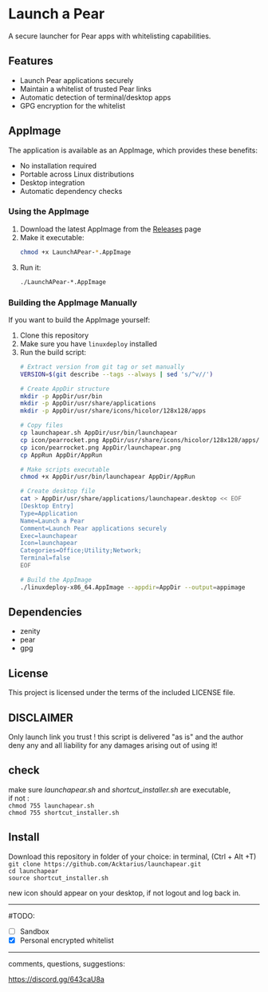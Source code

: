 # Launch a Pear

A secure launcher for Pear apps with whitelisting capabilities.

## Features

- Launch Pear applications securely
- Maintain a whitelist of trusted Pear links
- Automatic detection of terminal/desktop apps
- GPG encryption for the whitelist

## AppImage

The application is available as an AppImage, which provides these benefits:
- No installation required
- Portable across Linux distributions
- Desktop integration
- Automatic dependency checks

### Using the AppImage

1. Download the latest AppImage from the [Releases](https://github.com/yourusername/launchapear/releases) page
2. Make it executable:
   ```bash
   chmod +x LaunchAPear-*.AppImage
   ```
3. Run it:
   ```bash
   ./LaunchAPear-*.AppImage
   ```

### Building the AppImage Manually

If you want to build the AppImage yourself:

1. Clone this repository
2. Make sure you have `linuxdeploy` installed
3. Run the build script:
   ```bash
   # Extract version from git tag or set manually
   VERSION=$(git describe --tags --always | sed 's/^v//')
   
   # Create AppDir structure
   mkdir -p AppDir/usr/bin
   mkdir -p AppDir/usr/share/applications
   mkdir -p AppDir/usr/share/icons/hicolor/128x128/apps
   
   # Copy files
   cp launchapear.sh AppDir/usr/bin/launchapear
   cp icon/pearrocket.png AppDir/usr/share/icons/hicolor/128x128/apps/launchapear.png
   cp icon/pearrocket.png AppDir/launchapear.png
   cp AppRun AppDir/AppRun
   
   # Make scripts executable
   chmod +x AppDir/usr/bin/launchapear AppDir/AppRun
   
   # Create desktop file
   cat > AppDir/usr/share/applications/launchapear.desktop << EOF
   [Desktop Entry]
   Type=Application
   Name=Launch a Pear
   Comment=Launch Pear applications securely
   Exec=launchapear
   Icon=launchapear
   Categories=Office;Utility;Network;
   Terminal=false
   EOF
   
   # Build the AppImage
   ./linuxdeploy-x86_64.AppImage --appdir=AppDir --output=appimage
   ```

## Dependencies

- zenity
- pear
- gpg

## License

This project is licensed under the terms of the included LICENSE file.

## DISCLAIMER
Only launch link you trust !
this script is delivered "as is" and the author deny any and all liability for any damages arising out of using it! 

## check
make sure *launchapear.sh* and *shortcut_installer.sh* are executable,  
if not :  
`chmod 755 launchapear.sh`  
`chmod 755 shortcut_installer.sh`  

## Install
Download this repository in folder of your choice:
in terminal, (Ctrl + Alt +T)
`git clone https://github.com/Acktarius/launchapear.git`  
`cd launchapear`  
`source shortcut_installer.sh`  

new icon should appear on your desktop, if not logout and log back in.

---  

#TODO: 

- [ ] Sandbox
- [x] Personal encrypted whitelist

---  
comments, questions, suggestions:  

https://discord.gg/643caU8a